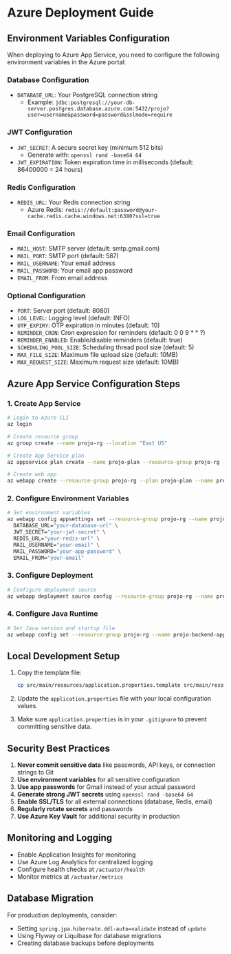 # Azure Deployment Guide

## Environment Variables Configuration

When deploying to Azure App Service, you need to configure the following environment variables in the Azure portal:

### Database Configuration
- `DATABASE_URL`: Your PostgreSQL connection string
  - Example: `jdbc:postgresql://your-db-server.postgres.database.azure.com:5432/projo?user=username&password=password&sslmode=require`

### JWT Configuration
- `JWT_SECRET`: A secure secret key (minimum 512 bits)
  - Generate with: `openssl rand -base64 64`
- `JWT_EXPIRATION`: Token expiration time in milliseconds (default: 86400000 = 24 hours)

### Redis Configuration
- `REDIS_URL`: Your Redis connection string
  - Azure Redis: `redis://default:password@your-cache.redis.cache.windows.net:6380?ssl=true`

### Email Configuration
- `MAIL_HOST`: SMTP server (default: smtp.gmail.com)
- `MAIL_PORT`: SMTP port (default: 587)
- `MAIL_USERNAME`: Your email address
- `MAIL_PASSWORD`: Your email app password
- `EMAIL_FROM`: From email address

### Optional Configuration
- `PORT`: Server port (default: 8080)
- `LOG_LEVEL`: Logging level (default: INFO)
- `OTP_EXPIRY`: OTP expiration in minutes (default: 10)
- `REMINDER_CRON`: Cron expression for reminders (default: 0 0 9 * * ?)
- `REMINDER_ENABLED`: Enable/disable reminders (default: true)
- `SCHEDULING_POOL_SIZE`: Scheduling thread pool size (default: 5)
- `MAX_FILE_SIZE`: Maximum file upload size (default: 10MB)
- `MAX_REQUEST_SIZE`: Maximum request size (default: 10MB)

## Azure App Service Configuration Steps

### 1. Create App Service
```bash
# Login to Azure CLI
az login

# Create resource group
az group create --name projo-rg --location "East US"

# Create App Service plan
az appservice plan create --name projo-plan --resource-group projo-rg --sku B1 --is-linux

# Create web app
az webapp create --resource-group projo-rg --plan projo-plan --name projo-backend-app --runtime "JAVA|17-java17"
```

### 2. Configure Environment Variables
```bash
# Set environment variables
az webapp config appsettings set --resource-group projo-rg --name projo-backend-app --settings \
  DATABASE_URL="your-database-url" \
  JWT_SECRET="your-jwt-secret" \
  REDIS_URL="your-redis-url" \
  MAIL_USERNAME="your-email" \
  MAIL_PASSWORD="your-app-password" \
  EMAIL_FROM="your-email"
```

### 3. Configure Deployment
```bash
# Configure deployment source
az webapp deployment source config --resource-group projo-rg --name projo-backend-app --repo-url https://github.com/Arkadipta-Kundu/projo-backend --branch main --manual-integration
```

### 4. Configure Java Runtime
```bash
# Set Java version and startup file
az webapp config set --resource-group projo-rg --name projo-backend-app --java-version 17 --startup-file "java -jar /home/site/wwwroot/target/projo-backend-0.0.1-SNAPSHOT.jar"
```

## Local Development Setup

1. Copy the template file:
   ```bash
   cp src/main/resources/application.properties.template src/main/resources/application.properties
   ```

2. Update the `application.properties` file with your local configuration values.

3. Make sure `application.properties` is in your `.gitignore` to prevent committing sensitive data.

## Security Best Practices

1. **Never commit sensitive data** like passwords, API keys, or connection strings to Git
2. **Use environment variables** for all sensitive configuration
3. **Use app passwords** for Gmail instead of your actual password
4. **Generate strong JWT secrets** using `openssl rand -base64 64`
5. **Enable SSL/TLS** for all external connections (database, Redis, email)
6. **Regularly rotate secrets** and passwords
7. **Use Azure Key Vault** for additional security in production

## Monitoring and Logging

- Enable Application Insights for monitoring
- Use Azure Log Analytics for centralized logging
- Configure health checks at `/actuator/health`
- Monitor metrics at `/actuator/metrics`

## Database Migration

For production deployments, consider:
- Setting `spring.jpa.hibernate.ddl-auto=validate` instead of `update`
- Using Flyway or Liquibase for database migrations
- Creating database backups before deployments
